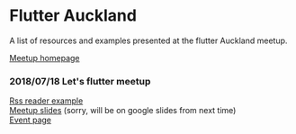 # Flutter Auckland
A list of resources and examples presented at the flutter Auckland meetup.  

[Meetup homepage](https://www.meetup.com/Flutter-Auckland/)

### 2018/07/18 Let's flutter meetup
[Rss reader example](https://github.com/nonameden/sample_rss_reader)  
[Meetup slides](https://github.com/timefrancesco/flutter-auckland-meetup/blob/master/20180718LetsFlutter.key)  (sorry, will be on google slides from next time)  
[Event page](https://www.meetup.com/Flutter-Auckland/events/gmwzvpyxkbxb/)



